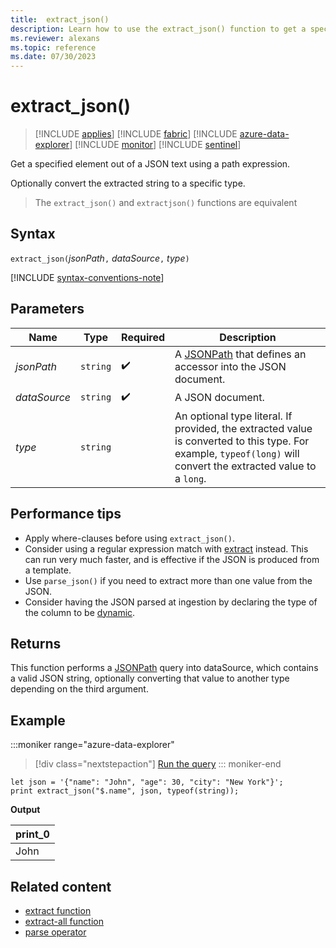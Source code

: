 ```yaml
---
title:  extract_json()
description: Learn how to use the extract_json() function to get a specified element out of a JSON text using a path expression.
ms.reviewer: alexans
ms.topic: reference
ms.date: 07/30/2023
---
```

# extract_json()

> [!INCLUDE [applies](../includes/applies-to-version/applies.md)] [!INCLUDE [fabric](../includes/applies-to-version/fabric.md)] [!INCLUDE [azure-data-explorer](../includes/applies-to-version/azure-data-explorer.md)] [!INCLUDE [monitor](../includes/applies-to-version/monitor.md)] [!INCLUDE [sentinel](../includes/applies-to-version/sentinel.md)]

Get a specified element out of a JSON text using a path expression.

Optionally convert the extracted string to a specific type.

> The `extract_json()` and `extractjson()` functions are equivalent

## Syntax

`extract_json(`*jsonPath*`,` *dataSource*`,` *type*`)`

[!INCLUDE [syntax-conventions-note](../includes/syntax-conventions-note.md)]

## Parameters

|Name|Type|Required|Description|
|--|--|--|--|
| *jsonPath* | `string` |  :heavy_check_mark: | A [JSONPath](jsonpath.md) that defines an accessor into the JSON document.|
| *dataSource* | `string` |  :heavy_check_mark: | A JSON document.|
| *type* | `string` | | An optional type literal. If provided, the extracted value is converted to this type. For example, `typeof(long)` will convert the extracted value to a `long`.|

## Performance tips

* Apply where-clauses before using `extract_json()`.
* Consider using a regular expression match with [extract](extract-function.md) instead. This can run very much faster, and is effective if the JSON is produced from a template.
* Use `parse_json()` if you need to extract more than one value from the JSON.
* Consider having the JSON parsed at ingestion by declaring the type of the column to be [dynamic](scalar-data-types/dynamic.md).

## Returns

This function performs a [JSONPath](jsonpath.md) query into dataSource, which contains a valid JSON string, optionally converting that value to another type depending on the third argument.

## Example

:::moniker range="azure-data-explorer"
> [!div class="nextstepaction"]
> <a href="https://dataexplorer.azure.com/clusters/help/databases/Samples?query=H4sIAAAAAAAAA8tJLVHIKs7PU7BVUK9WykvMTVWyUlDyys/IU9JRUEpMB3GNDYDM5MySSpCUX2q5QmR+UbZSrbo1V0FRZl6JQmpFSVFickk8yBwNJRU9sCk6YGN1FEoqC1Lz0zSKS4BK0zU1rQHS+nnUcQAAAA" target="_blank">Run the query</a>
::: moniker-end

```kusto
let json = '{"name": "John", "age": 30, "city": "New York"}';
print extract_json("$.name", json, typeof(string));
```

**Output**

| print_0 |
|---|
| John |

## Related content

* [extract function](extract-function.md)
* [extract-all function](extract-all-function.md)
* [parse operator](parse-operator.md)
